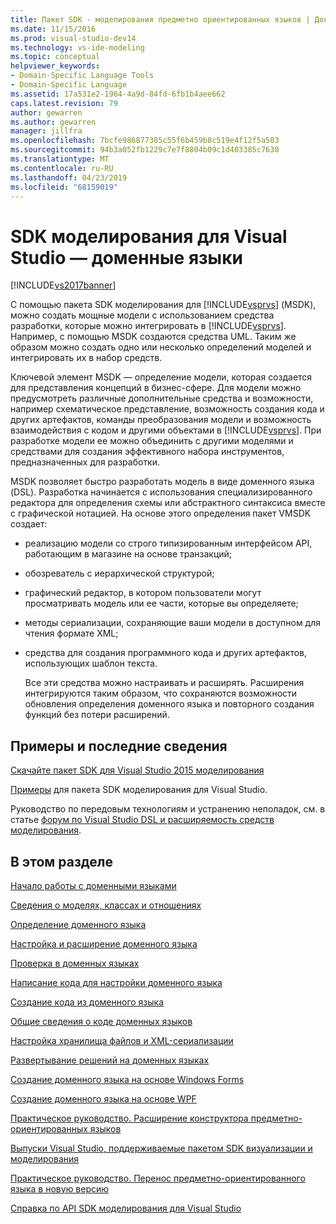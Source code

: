 ```yaml
---
title: Пакет SDK - моделирования предметно ориентированных языков | Документация Майкрософт
ms.date: 11/15/2016
ms.prod: visual-studio-dev14
ms.technology: vs-ide-modeling
ms.topic: conceptual
helpviewer_keywords:
- Domain-Specific Language Tools
- Domain-Specific Language
ms.assetid: 17a531e2-1964-4a9d-84fd-6fb1b4aee662
caps.latest.revision: 79
author: gewarren
ms.author: gewarren
manager: jillfra
ms.openlocfilehash: 7bcfe986877305c55f6b459b8c519e4f12f5a503
ms.sourcegitcommit: 94b3a052fb1229c7e7f8804b09c1d403385c7630
ms.translationtype: MT
ms.contentlocale: ru-RU
ms.lasthandoff: 04/23/2019
ms.locfileid: "68159019"
---
```

# <a name="modeling-sdk-for-visual-studio---domain-specific-languages"></a>SDK моделирования для Visual Studio — доменные языки
[!INCLUDE[vs2017banner](../includes/vs2017banner.md)]

С помощью пакета SDK моделирования для [!INCLUDE[vsprvs](../includes/vsprvs-md.md)] (MSDK), можно создать мощные модели с использованием средства разработки, которые можно интегрировать в [!INCLUDE[vsprvs](../includes/vsprvs-md.md)]. Например, с помощью MSDK создаются средства UML. Таким же образом можно создать одно или несколько определений моделей и интегрировать их в набор средств.

 Ключевой элемент MSDK — определение модели, которая создается для представления концепций в бизнес-сфере. Для модели можно предусмотреть различные дополнительные средства и возможности, например схематическое представление, возможность создания кода и других артефактов, команды преобразования модели и возможность взаимодействия с кодом и другими объектами в [!INCLUDE[vsprvs](../includes/vsprvs-md.md)]. При разработке модели ее можно объединить с другими моделями и средствами для создания эффективного набора инструментов, предназначенных для разработки.

 MSDK позволяет быстро разработать модель в виде доменного языка (DSL). Разработка начинается с использования специализированного редактора для определения схемы или абстрактного синтаксиса вместе с графической нотацией. На основе этого определения пакет VMSDK создает:

- реализацию модели со строго типизированным интерфейсом API, работающим в магазине на основе транзакций;

- обозреватель с иерархической структурой;

- графический редактор, в котором пользователи могут просматривать модель или ее части, которые вы определяете;

- методы сериализации, сохраняющие ваши модели в доступном для чтения формате XML;

- средства для создания программного кода и других артефактов, использующих шаблон текста.

  Все эти средства можно настраивать и расширять. Расширения интегрируются таким образом, что сохраняются возможности обновления определения доменного языка и повторного создания функций без потери расширений.

## <a name="samples-and-the-latest-information"></a>Примеры и последние сведения
 [Скачайте пакет SDK для Visual Studio 2015 моделирования](http://www.microsoft.com/download/details.aspx?id=48148)

 [Примеры](http://go.microsoft.com/fwlink/?LinkId=186128) для пакета SDK моделирования для Visual Studio.

 Руководство по передовым технологиям и устранению неполадок, см. в статье [форум по Visual Studio DSL и расширяемость средств моделирования](http://go.microsoft.com/fwlink/?LinkID=186074).

## <a name="in-this-section"></a>В этом разделе
 [Начало работы с доменными языками](../modeling/getting-started-with-domain-specific-languages.md)

 [Сведения о моделях, классах и отношениях](../modeling/understanding-models-classes-and-relationships.md)

 [Определение доменного языка](../modeling/how-to-define-a-domain-specific-language.md)

 [Настройка и расширение доменного языка](../modeling/customizing-and-extending-a-domain-specific-language.md)

 [Проверка в доменных языках](../modeling/validation-in-a-domain-specific-language.md)

 [Написание кода для настройки доменного языка](../modeling/writing-code-to-customise-a-domain-specific-language.md)

 [Создание кода из доменного языка](../modeling/generating-code-from-a-domain-specific-language.md)

 [Общие сведения о коде доменных языков](../modeling/understanding-the-dsl-code.md)

 [Настройка хранилища файлов и XML-сериализации](../modeling/customizing-file-storage-and-xml-serialization.md)

 [Развертывание решений на доменных языках](../modeling/deploying-domain-specific-language-solutions.md)

 [Создание доменного языка на основе Windows Forms](../modeling/creating-a-windows-forms-based-domain-specific-language.md)

 [Создание доменного языка на основе WPF](../modeling/creating-a-wpf-based-domain-specific-language.md)

 [Практическое руководство. Расширение конструктора предметно-ориентированных языков](../modeling/how-to-extend-the-domain-specific-language-designer.md)

 [Выпуски Visual Studio, поддерживаемые пакетом SDK визуализации и моделирования](../modeling/supported-visual-studio-editions-for-visualization-amp-modeling-sdk.md)

 [Практическое руководство. Перенос предметно-ориентированного языка в новую версию](../modeling/how-to-migrate-a-domain-specific-language-to-a-new-version.md)

 [Справка по API SDK моделирования для Visual Studio](../modeling/api-reference-for-modeling-sdk-for-visual-studio.md)
